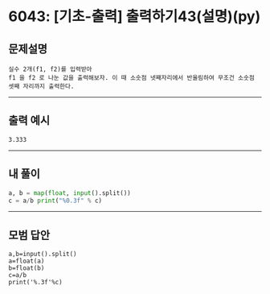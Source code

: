 # 6043: [기초-출력] 출력하기43(설명)(py)
## 문제설명
```
실수 2개(f1, f2)를 입력받아
f1 을 f2 로 나눈 값을 출력해보자. 이 때 소숫점 넷째자리에서 반올림하여 무조건 소숫점 셋째 자리까지 출력한다.
```
***
## 출력 예시
~~~
3.333
~~~
***
## 내 풀이
```python
a, b = map(float, input().split()) 
c = a/b print("%0.3f" % c)

````
***
## 모범 답안
~~~pyhton
a,b=input().split() 
a=float(a) 
b=float(b) 
c=a/b 
print('%.3f'%c)

~~~